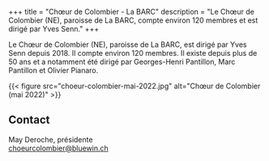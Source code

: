 +++
title = "Chœur de Colombier - La BARC"
description = "Le Chœur de Colombier (NE), paroisse de La BARC, compte environ 120 membres et est dirigé par Yves Senn." 
+++

Le Chœur de Colombier (NE), paroisse de La BARC, est dirigé par Yves Senn depuis 2018. Il compte environ 120 membres. Il existe depuis plus de 50 ans et a notamment été dirigé par Georges-Henri Pantillon, Marc Pantillon et Olivier Pianaro.

{{< figure src="choeur-colombier-mai-2022.jpg" alt="Chœur de Colombier (mai 2022)" >}}

## Contact

May Deroche, présidente  
[choeurcolombier@bluewin.ch](mailto:choeurcolombier@bluewin.ch)  
